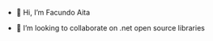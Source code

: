 - 👋 Hi, I’m Facundo Aita
<!---
- 👀 I’m interested in ...
- 🌱 I’m currently learning ...
--->
- 💞️ I’m looking to collaborate on .net open source libraries
<!---
- 📫 How to reach me ...
--->

<!---
tl-facundo-aita/tl-facundo-aita is a ✨ special ✨ repository because its `README.md` (this file) appears on your GitHub profile.
You can click the Preview link to take a look at your changes.
--->

